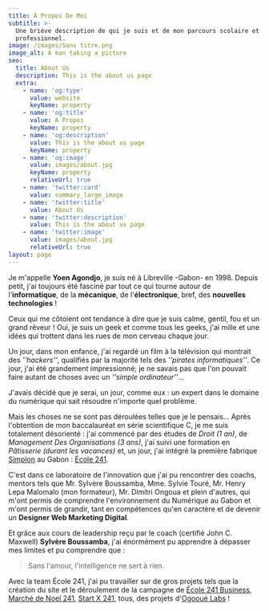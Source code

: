 ```yaml
---
title: À Propos De Moi
subtitle: >-
  Une briève description de qui je suis et de mon parcours scolaire et
  professionnel.
image: /images/Sans titre.png
image_alt: A man taking a picture
seo:
  title: About Us
  description: This is the about us page
  extra:
    - name: 'og:type'
      value: website
      keyName: property
    - name: 'og:title'
      value: A Propos
      keyName: property
    - name: 'og:description'
      value: This is the about us page
      keyName: property
    - name: 'og:image'
      value: images/about.jpg
      keyName: property
      relativeUrl: true
    - name: 'twitter:card'
      value: summary_large_image
    - name: 'twitter:title'
      value: About Us
    - name: 'twitter:description'
      value: This is the about us page
    - name: 'twitter:image'
      value: images/about.jpg
      relativeUrl: true
layout: page
---
```

Je m'appelle **Yoen Agondjo**, je suis né à Libreville -Gabon- en 1998. Depuis petit, j'ai toujours été fasciné par tout ce qui tourne autour de l'**informatique**, de la **mécanique**, de l'**électronique**, bref, des **nouvelles technologies** !

Ceux qui me côtoient ont tendance à dire que je suis calme, gentil, fou et un grand rêveur ! Oui, je suis un geek et comme tous les geeks, j'ai mille et une idées qui trottent dans les rues de mon cerveau chaque jour.

Un jour, dans mon enfance, j'ai regardé un film à la télévision qui montrait des *''hackers''*, qualifiés par la majorité tels des *''pirates informatiques''*. Ce jour, j'ai été grandement impressionné; je ne savais pas que l'on pouvait faire autant de choses avec un *''simple ordinateur''*...

J'avais décidé que je serai, un jour, comme eux : un expert dans le domaine du numérique qui sait résoudre n'importe quel problème.

Mais les choses ne se sont pas déroulées telles que je le pensais… Après l'obtention de mon baccalauréat en série scientifique C, je me suis totalement désorienté : j'ai commencé par des études de *Droit (1 an)*, de *Management Des Organisations (3 ans)*, j'ai suivi une formation en *Pâtisserie (durant les vacances)* et, un jour, j'ai intégré la première fabrique [Simplon](https://www.simplon.co) au Gabon : [École 241](https://www.ecole241.org).

C'est dans ce laboratoire de l'innovation que j'ai pu rencontrer des coachs, mentors tels que Mr. Sylvère Boussamba, Mme. Sylvie Touré, Mr. Henry Lepa Malomalo (mon formateur), Mr. Dimitri Ongoua et plein d'autres, qui m'ont permis de comprendre l'environnement du Numérique au Gabon et m'ont permis de grandir, tant en compétences qu'en caractère et de devenir un **Designer Web Marketing Digital**.

Et grâce aux cours de leadership reçu par le coach (certifié John C. Maxwell) **Sylvère Boussamba**, j'ai énormément pu apprendre à dépasser mes limites et pu comprendre que :

> Sans l'amour, l'intelligence ne sert à rien.

Avec la team École 241, j'ai pu travailler sur de gros projets tels que la création du site et le déroulement de la campagne de [École 241 Business](https://business.ecole241.org), [Marché de Noel 241](https://marchedenoel241.org), [Start X 241](https://www.startx241.com), tous, des projets d'[Ogooué Labs](https://www.ogoouelabs.com) !
